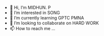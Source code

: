 - 👋 Hi, I’m MIDHUN. P
- 👀 I’m interested in SONG
- 🌱 I’m currently learning GPTC PMNA
- 💞️ I’m looking to collaborate on HARD  WORK
- 📫 How to reach me ...

<!---
mohammadshahsin/mohammadshahsin is a ✨ special ✨ repository because its `README.md` (this file) appears on your GitHub profile.
You can click the Preview link to take a look at your changes.
--->
